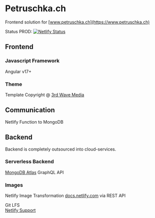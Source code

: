 # Petruschka.ch
Frontend solution for [www.petruschka.ch](https://www.petruschka.ch)

Status PROD:
[![Netlify Status](https://api.netlify.com/api/v1/badges/8e7e5cd9-0ea9-495e-9f96-411428cdef87/deploy-status)](https://app.netlify.com/sites/petruschka/deploys)


## Frontend
### Javascript Framework
Angular v17+

### Theme
Template Copyright @ [3rd Wave Media](http://themes.3rdwavemedia.com/)

## Communication
Netlify Function to MongoDB

## Backend
Backend is completely outsourced into cloud-services.

### Serverless Backend
[MongoDB Atlas](https://www.mongodb.com/cloud/atlas) GraphQL API
### Images
Netlify Image Transformation  [docs.netlify.com](https://docs.netlify.com/large-media/transform-images/) via REST API

Git LFS   
[Netlify Support](https://answers.netlify.com/t/what-is-the-username-and-password-to-be-used-in-basic-auth-of-netlify-large-media-git-lfs-url-found-in-lsconfig/34681/4)
